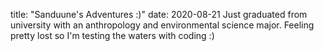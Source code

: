 title: "Sanduune's Adventures :)"
date: 2020-08-21
Just graduated from university with an anthropology and environmental science major. Feeling pretty lost so I'm testing the waters with coding :)
